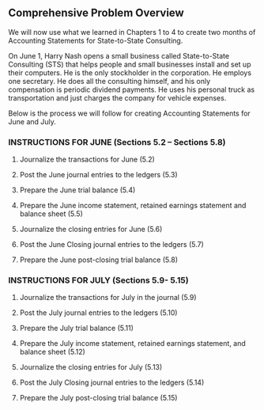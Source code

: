 ## Comprehensive Problem Overview

We will now use what we learned in Chapters 1 to 4 to create two months of Accounting Statements for State-to-State Consulting.

On June 1, Harry Nash opens a small business called State-to-State Consulting (STS) that helps people and small businesses install and set up their computers. He is the only stockholder in the corporation. He employs one secretary. He does all the consulting himself, and his only compensation is periodic dividend payments. He uses his personal truck as transportation and just charges the company for vehicle expenses.

Below is the process we will follow for creating Accounting Statements for June and July.

### INSTRUCTIONS FOR JUNE (Sections 5.2 – Sections 5.8)

1.  Journalize the transactions for June (5.2)

2.  Post the June journal entries to the ledgers (5.3)

3.  Prepare the June trial balance (5.4)

4.  Prepare the June income statement, retained earnings statement and balance sheet (5.5)

5.  Journalize the closing entries for June (5.6)

6.  Post the June Closing journal entries to the ledgers (5.7)

7.  Prepare the June post-closing trial balance (5.8)

### INSTRUCTIONS FOR JULY (Sections 5.9- 5.15)

1.  Journalize the transactions for July in the journal (5.9)

2.  Post the July journal entries to the ledgers (5.10)

3.  Prepare the July trial balance (5.11)

4.  Prepare the July income statement, retained earnings statement, and balance sheet (5.12)

5.  Journalize the closing entries for July (5.13)

6.  Post the July Closing journal entries to the ledgers (5.14)

7.  Prepare the July post-closing trial balance (5.15)
